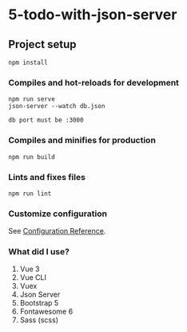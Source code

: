 # 5-todo-with-json-server

## Project setup
```
npm install
```

### Compiles and hot-reloads for development
```
npm run serve
json-server --watch db.json

db port must be :3000
```

### Compiles and minifies for production
```
npm run build
```

### Lints and fixes files
```
npm run lint
```

### Customize configuration
See [Configuration Reference](https://cli.vuejs.org/config/).

### What did I use?

1. Vue 3
2. Vue CLI
3. Vuex
4. Json Server
5. Bootstrap 5
6. Fontawesome 6
7. Sass (scss)